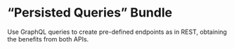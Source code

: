 # “Persisted Queries” Bundle

Use GraphQL queries to create pre-defined endpoints as in REST, obtaining the benefits from both APIs.

<!-- ## List of bundled extensions

- [Low-Level Persisted Query Editing](../../../../../extensions/low-level-persisted-query-editing/docs/modules/low-level-persisted-query-editing/en.md)
- [Persisted Queries](../../../../../extensions/persisted-queries/docs/modules/persisted-queries/en.md) -->
